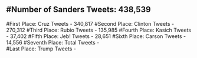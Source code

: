 #Number of Sanders Tweets: 438,539
---
#First Place: Cruz Tweets - 340,817
#Second Place: Clinton Tweets - 270,312
#Third Place: Rubio Tweets - 135,985
#Fourth Place: Kasich Tweets - 37,402
#Fifth Place: Jeb! Tweets - 28,651
#Sixth Place: Carson Tweets - 14,556
#Seventh Place: Total Tweets -  
#Last Place: Trump Tweets - 
